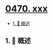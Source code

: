 # [0470. xxx](https://github.com/Tdahuyou/TNotes.leetcode/tree/main/notes/0470.%20xxx)

<!-- region:toc -->

- [1. 📝 概述](#1--概述)

<!-- endregion:toc -->

## 1. 📝 概述
